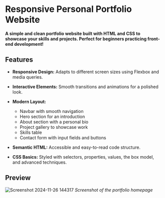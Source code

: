 # Responsive Personal Portfolio Website  

**A simple and clean portfolio website built with HTML and CSS to showcase your skills and projects. Perfect for beginners practicing front-end development!**  

## Features  
- **Responsive Design:** Adapts to different screen sizes using Flexbox and media queries.  
- **Interactive Elements:** Smooth transitions and animations for a polished look.  
- **Modern Layout:**  
  - Navbar with smooth navigation  
  - Hero section for an introduction  
  - About section with a personal bio  
  - Project gallery to showcase work  
  - Skills table  
  - Contact form with input fields and buttons

- **Semantic HTML:** Accessible and easy-to-read code structure.  
- **CSS Basics:** Styled with selectors, properties, values, the box model, and advanced techniques.  

## Preview  
![Screenshot 2024-11-26 144317](https://github.com/user-attachments/assets/0190bb40-d322-45df-b0a9-52db1da73bad)
*Screenshot of the portfolio homepage*  
